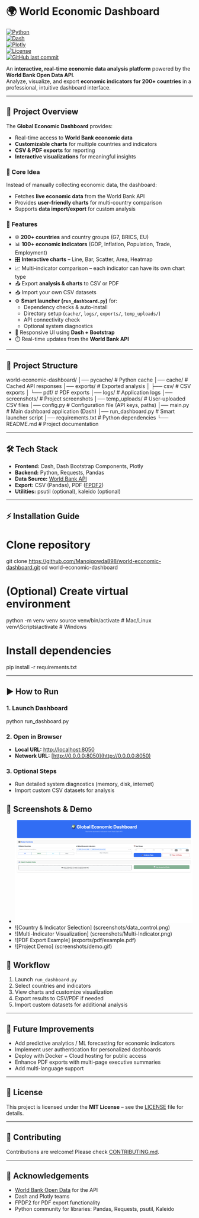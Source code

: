# 🌍 World Economic Dashboard

[![Python](https://img.shields.io/badge/python-3.11-blue)](https://www.python.org/) <br>
[![Dash](https://img.shields.io/badge/dash-2.14.1-orange)](https://dash.plotly.com/) <br>
[![Plotly](https://img.shields.io/badge/plotly-5.15.0-purple)](https://plotly.com/python/) <br>
[![License](https://img.shields.io/badge/license-MIT-green)](LICENSE) <br>
[![GitHub last commit](https://img.shields.io/github/last-commit/Manojgowda898/world-economic-dashboard)](https://github.com/Manojgowda898/world-economic-dashboard)

An **interactive, real-time economic data analysis platform** powered by the **World Bank Open Data API**.  
Analyze, visualize, and export **economic indicators for 200+ countries** in a professional, intuitive dashboard interface.

---

## 📖 Project Overview

The **Global Economic Dashboard** provides:  

- Real-time access to **World Bank economic data**  
- **Customizable charts** for multiple countries and indicators  
- **CSV & PDF exports** for reporting  
- **Interactive visualizations** for meaningful insights  

### 🔹 Core Idea

Instead of manually collecting economic data, the dashboard:  

- Fetches **live economic data** from the World Bank API  
- Provides **user-friendly charts** for multi-country comparison  
- Supports **data import/export** for custom analysis  

### 🔹 Features

- 🌐 **200+ countries** and country groups (G7, BRICS, EU)  
- 📊 **100+ economic indicators** (GDP, Inflation, Population, Trade, Employment)  
- 🎛️ **Interactive charts** – Line, Bar, Scatter, Area, Heatmap  
- 📈 Multi-indicator comparison – each indicator can have its own chart type  
- 📤 Export **analysis & charts** to CSV or PDF  
- 📥 Import your own CSV datasets  
- ⚙️ **Smart launcher (`run_dashboard.py`)** for:  
  - Dependency checks & auto-install  
  - Directory setup (`cache/`, `logs/`, `exports/`, `temp_uploads/`)  
  - API connectivity check  
  - Optional system diagnostics  
- 🎨 Responsive UI using **Dash + Bootstrap**  
- ⏱️ Real-time updates from the **World Bank API**  

---

## 📂 Project Structure

world-economic-dashboard/
│── pycache/ # Python cache
│── cache/ # Cached API responses
│── exports/ # Exported analysis
│ ├── csv/ # CSV exports
│ └── pdf/ # PDF exports
│── logs/ # Application logs
│── screenshots/ # Project screenshots
│── temp_uploads/ # User-uploaded CSV files
│── config.py # Configuration file (API keys, paths)
│── main.py # Main dashboard application (Dash)
│── run_dashboard.py # Smart launcher script
│── requirements.txt # Python dependencies
└── README.md # Project documentation

---

## 🛠️ Tech Stack

- **Frontend:** Dash, Dash Bootstrap Components, Plotly  
- **Backend:** Python, Requests, Pandas  
- **Data Source:** [World Bank API](https://data.worldbank.org/)  
- **Export:** CSV (Pandas), PDF ([FPDF2](https://pyfpdf.github.io/fpdf2/))  
- **Utilities:** psutil (optional), kaleido (optional)  

---

## ⚡ Installation Guide


# Clone repository
git clone https://github.com/Manojgowda898/world-economic-dashboard.git
cd world-economic-dashboard

# (Optional) Create virtual environment
python -m venv venv
source venv/bin/activate   # Mac/Linux
venv\Scripts\activate      # Windows

# Install dependencies
pip install -r requirements.txt

---

## ▶️ How to Run

### 1. Launch Dashboard

python run_dashboard.py

### 2. Open in Browser
- **Local URL:** [http://localhost:8050](http://localhost:8050)  
- **Network URL:** [http://0.0.0.0:8050](http://0.0.0.0:8050)  

### 3. Optional Steps
- Run detailed system diagnostics (memory, disk, internet)  
- Import custom CSV datasets for analysis  

## 📸 Screenshots & Demo
- ![Dashboard Home](screenshots/dashboard.png)
- ![Country & Indicator Selection] (screenshots/data_control.png)
- ![Multi-Indicator Visualization] (screenshots/Multi-Indicator.png) 
- ![PDF Export Example]  (exports/pdf/example.pdf)
- ![Project Demo] (screenshots/demo.gif)

## 🔄 Workflow

1.  Launch `run_dashboard.py`
2.  Select countries and indicators
3.  View charts and customize visualization
4.  Export results to CSV/PDF if needed
5.  Import custom datasets for additional analysis

---

## 🌱 Future Improvements

* Add predictive analytics / ML forecasting for economic indicators
* Implement user authentication for personalized dashboards
* Deploy with Docker + Cloud hosting for public access
* Enhance PDF exports with multi-page executive summaries
* Add multi-language support

---

## 📜 License

This project is licensed under the **MIT License** – see the [LICENSE](LICENSE) file for details.

---

## 🤝 Contributing

Contributions are welcome! Please check [CONTRIBUTING.md](CONTRIBUTING.md).

---

## 🙌 Acknowledgements

* [World Bank Open Data](https://data.worldbank.org/) for the API
* Dash and Plotly teams
* FPDF2 for PDF export functionality
* Python community for libraries: Pandas, Requests, psutil, Kaleido



